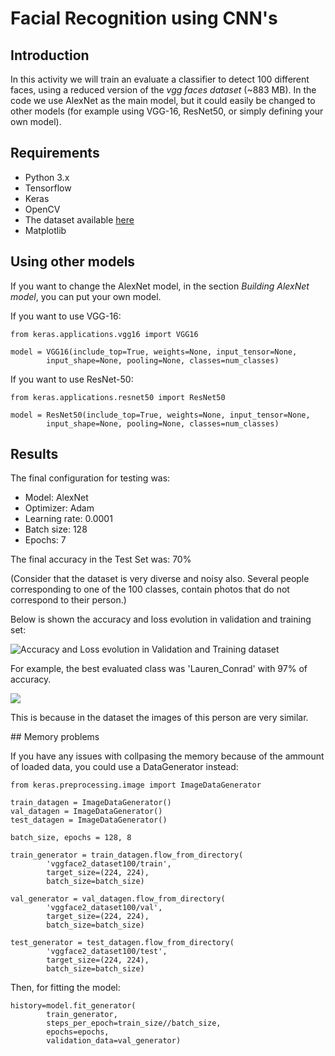 # Facial Recognition using CNN's

## Introduction

In this activity we will train an evaluate a classifier to detect 100 different faces, using a reduced version of the *vgg faces dataset* (~883 MB).
In the code we use AlexNet as the main model, but it could easily be changed to other models (for example using VGG-16, ResNet50, or simply defining your own model).

## Requirements

- Python 3.x
- Tensorflow
- Keras
- OpenCV
- The dataset available [here](https://www.dropbox.com/s/z9ryzz4ka04d0p7/vggface2_dataset100.zip)
- Matplotlib

## Using other models

If you want to change the AlexNet model, in the section *Building AlexNet model*, you can put your own model.

If you want to use VGG-16:

```
from keras.applications.vgg16 import VGG16

model = VGG16(include_top=True, weights=None, input_tensor=None,
        input_shape=None, pooling=None, classes=num_classes)
```

If you want to use ResNet-50:

```
from keras.applications.resnet50 import ResNet50

model = ResNet50(include_top=True, weights=None, input_tensor=None,
        input_shape=None, pooling=None, classes=num_classes)
```

## Results

The final configuration for testing was:

* Model: AlexNet
* Optimizer: Adam
* Learning rate: 0.0001
* Batch size: 128
* Epochs: 7

The final accuracy in the Test Set was: 70%

(Consider that the dataset is very diverse and noisy also. Several people corresponding to one of the 100 classes, contain photos that do not correspond to their person.)

Below is shown the accuracy and loss evolution in validation and training set:

![Accuracy and Loss evolution in Validation and Training dataset]('images/visualization.png')


For example, the best evaluated class was 'Lauren_Conrad' with 97% of accuracy.

![]('images/best_class.png')

This is because in the dataset the images of this person are very similar.

## Memory problems

If you have any issues with collpasing the memory because of the ammount of loaded data, you could use a DataGenerator instead:

```
from keras.preprocessing.image import ImageDataGenerator

train_datagen = ImageDataGenerator()
val_datagen = ImageDataGenerator()
test_datagen = ImageDataGenerator()

batch_size, epochs = 128, 8

train_generator = train_datagen.flow_from_directory(
        'vggface2_dataset100/train',
        target_size=(224, 224),
        batch_size=batch_size)

val_generator = val_datagen.flow_from_directory(
        'vggface2_dataset100/val',
        target_size=(224, 224),
        batch_size=batch_size)

test_generator = test_datagen.flow_from_directory(
        'vggface2_dataset100/test',
        target_size=(224, 224),
        batch_size=batch_size)
```

Then, for fitting the model:

```
history=model.fit_generator(
        train_generator,
        steps_per_epoch=train_size//batch_size,
        epochs=epochs,
        validation_data=val_generator)
```